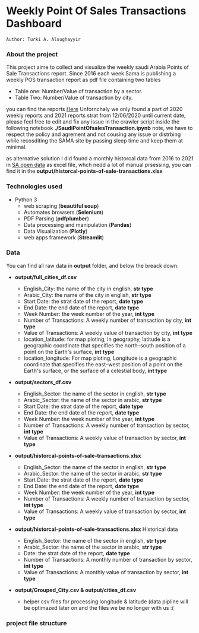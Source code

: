 # Weekly Point Of Sales Transactions Dashboard

```
Author: Turki A. Alsughayyir
```

### About the project 
This project aime to collect and visualize the weekly saudi Arabia Points of Sale Transactions report. Since 2016 each week Sama is publishing a weekly POS transaction report as pdf file containing two tables
  - Table one: Number/Value of transaction by a sector.
  - Table Two: Number/Value of transaction by city.


you can find the reports <a href="[url](https://www.sama.gov.sa/en-US/Indices/Pages/POS.aspx)">Here</a> 
Unfornchaly we only found a part of 2020 weekly reports and 2021 reports strat from 12/06/2020 until current date, please feel free to edit and fix any issue in the crawler script inside the following notebook **./SaudiPointOfsalesTransaction.ipynb**  note, we have to respect the policy and agrement and not cousing any issue or distrbing while recosditing the SAMA site by passing sleep time and keep them at minimal. 

as alternative solution I did found a monthly historcal data from 2016 to 2021 in <a href="[url](https://www.sama.gov.sa/en-US/Indices/Pages/POS.aspx)">SA open data</a> as excel file, whch nedd a lot of manual prsessing, you can find it in the **output/historcal-points-of-sale-transactions.xlsx**



### Technologies used
- Python 3
  - web scraping (**beautiful soup**)
  - Automates browsers (**Selenium**)
  - PDF Parsing (**pdfplumber**)
  - Data processing and manipulation (**Pandas**)
  - Data Visualization (**Plotly**)
  - web apps framework (**Streamlit**)  

### Data

You can find all raw data in **output** folder, and below the breack down:
  - **output/full_cities_df.csv**
    - English_City: the name of the city in english, **str type**
    - Arabic_City: the name of the city in english, **str type**
    - Start Date: the strat date of the report, **date type**
    - End Date: the end date of the report, **date type**
    - Week Number: the week number of the year, **int type**
    - Number of Transactions: A weekly number of transaction by city, **int type**
    - Value of Transactions: A weekly value of transaction by city, **int type**  
    - location_latitude: for map ploting, in geography, latitude is a geographic coordinate that specifies the north–south position of a point on the Earth's surface, **int type**
    - location_longitude: For map ploting, Longitude is a geographic coordinate that specifies the east–west position of a point on the Earth's surface, or the surface of a celestial body, **int type**
  
  - **output/sectors_df.csv**
    - English_Sector: the name of the sector in english, **str type**
    - Arabic_Sector: the name of the sector in arabic, **str type**
    - Start Date: the strat date of the report, **date type** 
    - End Date: the end date of the report, **date type**
    - Week Number: the week number of the year, **int type**
    - Number of Transactions: A weekly number of transaction by sector, **int type**
    - Value of Transactions: A weekly value of transaction by sector, **int type** 
  
  - **output/historcal-points-of-sale-transactions.xlsx**
    - English_Sector: the name of the sector in english, **str type**
    - Arabic_Sector: the name of the sector in arabic, **str type**
    - Start Date: the strat date of the report, **date type** 
    - End Date: the end date of the report, **date type**
    - Week Number: the week number of the year, **int type**
    - Number of Transactions: A weekly number of transaction by sector, **int type**
    - Value of Transactions: A weekly value of transaction by sector, **int type** 
  
  - **output/historcal-points-of-sale-transactions.xlsx** Historical data
    - English_Sector: the name of the sector in english, **str type**
    - Arabic_Sector: the name of the sector in arabic, **str type**
    - Date: the strat date of the report, **date type** 
    - Number of Transactions: A monthly number of transaction by sector, **int type**
    - Value of Transactions: A monthly value of transaction by sector, **int type** 
  
  - **output/Grouped_City.csv & output/cities_df.csv** 
    - helper csv files for processing longitude & latitude (data pipline will be optimazed later on and the files we be no longer with us :( 

### project file structure
